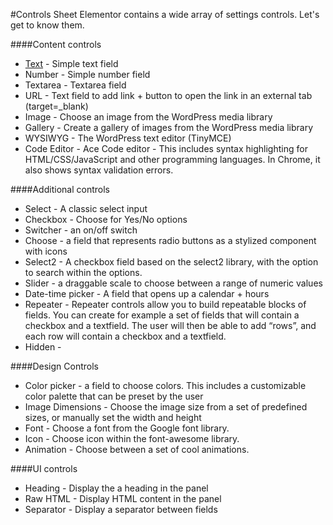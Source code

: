 #Controls Sheet
Elementor contains a wide array of settings controls. Let's get to know them.


####Content controls

* [Text](_text.md) - Simple text field
* Number - Simple number field
* Textarea - Textarea field
* URL - Text field to add link + button to open the link in an external tab (target=_blank)
* Image - Choose an image from the WordPress media library
* Gallery - Create a gallery of images from the WordPress media library
* WYSIWYG - The WordPress text editor (TinyMCE)
* Code Editor - Ace Code editor - This includes syntax highlighting for HTML/CSS/JavaScript and other programming languages. In Chrome, it also shows syntax validation errors.

####Additional controls

* Select - A classic select input 
* Checkbox - Choose for Yes/No options
* Switcher - an on/off switch
* Choose - a field that represents radio buttons as a stylized component with icons
* Select2 - A checkbox field based on the select2 library, with the option to search within the options.
* Slider - a draggable scale to choose between a range of numeric values
* Date-time picker - A field that opens up a calendar + hours
* Repeater - Repeater controls allow you to build repeatable blocks of fields. You can create for example a set of fields that will contain a checkbox and a textfield. The user will then be able to add “rows”, and each row will contain a checkbox and a textfield.
* Hidden - 

####Design Controls

* Color picker - a field to choose colors. This includes a customizable color palette that can be preset by the user
* Image Dimensions - Choose the image size from a set of predefined sizes, or manually set the width and height
* Font - Choose a font from the Google font library.
* Icon - Choose icon within the font-awesome library.
* Animation - Choose between a set of cool animations.

####UI controls

* Heading - Display the a heading in the panel
* Raw HTML - Display HTML content in the panel
* Separator - Display a separator between fields